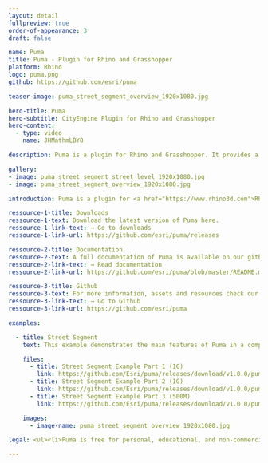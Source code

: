 ```yaml
---
layout: detail
fullpreview: true
order-of-appearance: 3
draft: false

name: Puma
title: Puma - Plugin for Rhino and Grasshopper
platform: Rhino
logo: puma.png
github: https://github.com/esri/puma

teaser-image: puma_street_segment_overview_1920x1080.jpg

hero-title: Puma
hero-subtitle: CityEngine Plugin for Rhino and Grasshopper
hero-content:
  - type: video
    name: JHMathmLBY8

description: Puma is a plugin for Rhino and Grasshopper. It provides a Rhino command and Grasshopper components which enable the execution of CityEngine rules within a Rhino scene.

gallery:
- image: puma_street_segment_street_level_1920x1080.jpg
- image: puma_street_segment_overview_1920x1080.jpg

introduction: Puma is a plugin for <a href="https://www.rhino3d.com">Rhino and Grasshopper</a>. It provides a Rhino command and Grasshopper components which enable the execution of <a href="https://www.esri.com/software/cityengine">CityEngine</a> rules within a Rhino scene. Therefore, a Rhino artist or designer does not have to leave their familiar Rhino environment anymore to make use of CityEngine’s procedural modeling power. Complicated export-import steps are no longer needed, which also means that the procedural models do not need to be “baked” anymore. The building or street models stay procedural during the entire design or planning workflow. Consequently, the user can change any attributes of the building or street models easily by connecting them to other Grasshopper components.<br/><br/>Puma requires Rule Packages (RPK) as input, which are authored in CityEngine. An RPK includes assets and a CGA rule file which encodes an architectural style. Comprehensive RPK examples are available below and can be used “out-of-the-box” in Puma. More examples for CGA rule files can additionally be found in the <a href="https://doc.arcgis.com/en/cityengine/latest/tutorials/introduction-to-the-cityengine-tutorials.htm" target="_blank">CityEngine tutorials</a>.<br/><br/>Puma is well suited for managing the procedural generation of architectural 3D content in design and urban planning scenarios. However, Puma is restricted to the procedural generation of buildings and street detailing/furniture. Puma does not include the city layout and street network editing tools of CityEngine (i.e. the rich CityEngine toolset to design a city from scratch or based on geographic data is still needed).<br/><br/><strong><i>Puma is free for personal, educational, and non-commercial use. Commercial use requires at least one commercial license of the latest CityEngine version installed in the organization. Redistribution or web service offerings are not allowed unless expressly permitted. Please refer to the licensing section below for more detailed licensing information.</strong></i>

ressource-1-title: Downloads
ressource-1-text: Download the latest version of Puma here.
ressource-1-link-text: → Go to downloads
ressource-1-link-url: https://github.com/esri/puma/releases

ressource-2-title: Documentation
ressource-2-text: A full documentation of Puma is available on our github repository.
ressource-2-link-text: → Read documentation
ressource-2-link-url: https://github.com/esri/puma/blob/master/README.md

ressource-3-title: Github
ressource-3-text: For more information, assets and resources check our Github repository.
ressource-3-link-text: → Go to Github
ressource-3-link-url: https://github.com/esri/puma

examples:

  - title: Street Segment
    text: This example demonstrates the main features of Puma in a compact scene. Starting from various input shapes (street shapes and building/floor footprints), multiple different Rule Packages are applied to create models ranging from abstract building volumes to realistic facades and street-level scenes.

    files:
      - title: Street Segment Example Part 1 (1G)
        link: https://github.com/Esri/puma/releases/download/v1.0.0/puma_street_segment_example_v1.zip.001
      - title: Street Segment Example Part 2 (1G)
        link: https://github.com/Esri/puma/releases/download/v1.0.0/puma_street_segment_example_v1.zip.002
      - title: Street Segment Example Part 3 (500M)
        link: https://github.com/Esri/puma/releases/download/v1.0.0/puma_street_segment_example_v1.zip.003

    images:
      - image-name: puma_street_segment_overview_1920x1080.jpg

legal: <ul><li>Puma is free for personal, educational, and non-commercial use. Commercial use requires at least one commercial license of the latest CityEngine version installed in the organization. Redistribution or web service offerings are not allowed unless expressly permitted.</li><li>Puma is under the same license as the included <a href="./cityenginesdk#legal-section">CityEngine SDK</a>.</li><li>All content in the "Examples" directory/section is licensed under the APACHE 2.0 license. You may obtain a copy of this license at <a href="https://www.apache.org/licenses/LICENSE-2.0" target="_blank">https://www.apache.org/licenses/LICENSE-2.0</a>.</li><li>For questions or enquiries, please contact <a href= "mailto:cityengine-info@esri.com">cityengine-info@esri.com</a></li></ul>

---
```

